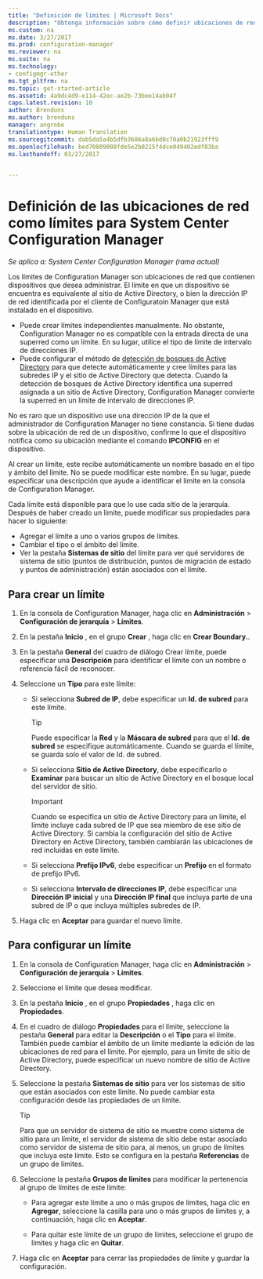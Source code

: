 ```yaml
---
title: "Definición de límites | Microsoft Docs"
description: "Obtenga información sobre cómo definir ubicaciones de red de la intranet que pueden contener los dispositivos que quiere administrar."
ms.custom: na
ms.date: 3/27/2017
ms.prod: configuration-manager
ms.reviewer: na
ms.suite: na
ms.technology:
- configmgr-other
ms.tgt_pltfrm: na
ms.topic: get-started-article
ms.assetid: 4a9dc4d9-e114-42ec-ae2b-73bee14ab04f
caps.latest.revision: 10
author: Brenduns
ms.author: brenduns
manager: angrobe
translationtype: Human Translation
ms.sourcegitcommit: dab5da5a4b5dfb3606a8a6bd0c70a0b21923fff9
ms.openlocfilehash: bed70809008fde5e2b0215f4dce049402edf83ba
ms.lasthandoff: 03/27/2017


---
```

# <a name="define-network-locations-as-boundaries-for-system-center-configuration-manager"></a>Definición de las ubicaciones de red como límites para System Center Configuration Manager

*Se aplica a: System Center Configuration Manager (rama actual)*

Los límites de Configuration Manager son ubicaciones de red que contienen dispositivos que desea administrar. El límite en que un dispositivo se encuentra es equivalente al sitio de Active Directory, o bien la dirección IP de red identificada por el cliente de Configuratoin Manager que está instalado en el dispositivo.
 - Puede crear límites independientes manualmente. No obstante, Configuration Manager no es compatible con la entrada directa de una superred como un límite. En su lugar, utilice el tipo de límite de intervalo de direcciones IP.
 - Puede configurar el método de [detección de bosques de Active Directory](../../../../core/servers/deploy/configure/about-discovery-methods.md#bkmk_aboutForest) para que detecte automáticamente y cree límites para las subredes IP y el sitio de Active Directory que detecta. Cuando la detección de bosques de Active Directory identifica una superred asignada a un sitio de Active Directory, Configuration Manager convierte la superred en un límite de intervalo de direcciones IP.  

No es raro que un dispositivo use una dirección IP de la que el administrador de Configuration Manager no tiene constancia. Si tiene dudas sobre la ubicación de red de un dispositivo, confirme lo que el dispositivo notifica como su ubicación mediante el comando **IPCONFIG** en el dispositivo.  

Al crear un límite, este recibe automáticamente un nombre basado en el tipo y ámbito del límite. No se puede modificar este nombre. En su lugar, puede especificar una descripción que ayude a identificar el límite en la consola de Configuration Manager.  

Cada límite está disponible para que lo use cada sitio de la jerarquía. Después de haber creado un límite, puede modificar sus propiedades para hacer lo siguiente:  
-   Agregar el límite a uno o varios grupos de límites.  
-   Cambiar el tipo o el ámbito del límite.  
-   Ver la pestaña **Sistemas de sitio** del límite para ver qué servidores de sistema de sitio (puntos de distribución, puntos de migración de estado y puntos de administración) están asociados con el límite.  

## <a name="to-create-a-boundary"></a>Para crear un límite  

1.  En la consola de Configuration Manager, haga clic en **Administración** > **Configuración de jerarquía** > **Límites**.  

2.  En la pestaña **Inicio** , en el grupo **Crear** , haga clic en **Crear Boundary.**.  

3.  En la pestaña **General** del cuadro de diálogo Crear límite, puede especificar una **Descripción** para identificar el límite con un nombre o referencia fácil de reconocer.  

4.  Seleccione un **Tipo** para este límite:  

    -   Si selecciona **Subred de IP**, debe especificar un **Id. de subred** para este límite.  
        > [!TIP]  
        >  Puede especificar la **Red** y la **Máscara de subred** para que el **Id. de subred** se especifique automáticamente. Cuando se guarda el límite, se guarda solo el valor de Id. de subred.  

    -   Si selecciona **Sitio de Active Directory**, debe especificarlo o **Examinar** para buscar un sitio de Active Directory en el bosque local del servidor de sitio.  

        > [!IMPORTANT]  
        >  Cuando se especifica un sitio de Active Directory para un límite, el límite incluye cada subred de IP que sea miembro de ese sitio de Active Directory. Si cambia la configuración del sitio de Active Directory en Active Directory, también cambiarán las ubicaciones de red incluidas en este límite.  

    -   Si selecciona **Prefijo IPv6**, debe especificar un **Prefijo** en el formato de prefijo IPv6.  

    -   Si selecciona **Intervalo de direcciones IP**, debe especificar una **Dirección IP inicial** y una **Dirección IP final** que incluya parte de una subred de IP o que incluya múltiples subredes de IP.    

5.  Haga clic en **Aceptar** para guardar el nuevo límite.  

## <a name="to-configure-a-boundary"></a>Para configurar un límite  

1.  En la consola de Configuration Manager, haga clic en **Administración** > **Configuración de jerarquía** > **Límites**.  

2.  Seleccione el límite que desea modificar.  

3.  En la pestaña **Inicio** , en el grupo **Propiedades** , haga clic en **Propiedades**.  

4.  En el cuadro de diálogo **Propiedades** para el límite, seleccione la pestaña **General** para editar la **Descripción** o el **Tipo** para el límite. También puede cambiar el ámbito de un límite mediante la edición de las ubicaciones de red para el límite. Por ejemplo, para un límite de sitio de Active Directory, puede especificar un nuevo nombre de sitio de Active Directory.  

5.  Seleccione la pestaña **Sistemas de sitio** para ver los sistemas de sitio que están asociados con este límite. No puede cambiar esta configuración desde las propiedades de un límite.  

    > [!TIP]  
    >  Para que un servidor de sistema de sitio se muestre como sistema de sitio para un límite, el servidor de sistema de sitio debe estar asociado como servidor de sistema de sitio para, al menos, un grupo de límites que incluya este límite. Esto se configura en la pestaña **Referencias** de un grupo de límites.  

6.  Seleccione la pestaña **Grupos de límites** para modificar la pertenencia al grupo de límites de este límite:  

    -   Para agregar este límite a uno o más grupos de límites, haga clic en **Agregar**, seleccione la casilla para uno o más grupos de límites y, a continuación, haga clic en **Aceptar**.  

    -   Para quitar este límite de un grupo de límites, seleccione el grupo de límites y haga clic en **Quitar**.  

7.  Haga clic en **Aceptar** para cerrar las propiedades de límite y guardar la configuración.  

